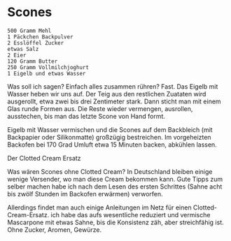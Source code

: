 Scones
======

    500 Gramm Mehl
    1 Päckchen Backpulver
    2 Esslöffel Zucker
    etwas Salz
    2 Eier
    120 Gramm Butter
    250 Gramm Vollmilchjoghurt
    1 Eigelb und etwas Wasser

    

Was soll ich sagen? Einfach alles zusammen rühren? Fast. Das Eigelb mit Wasser heben wir uns auf. Der Teig aus den restlichen Zuataten wird ausgerollt, etwa zwei bis drei Zentimeter stark. Dann sticht man mit einem Glas runde Formen aus. Die Reste wieder vermengen, ausrollen, ausstechen, bis man das letzte Scone von Hand formt.

Eigelb mit Wasser vermischen und die Scones auf dem Backbleich (mit Backpapier oder Silikonmatte) großzügig bestreichen. Im vorgeheizten Backofen bei 170 Grad Umluft etwa 15 Minuten backen, abkühlen lassen.


Der Clotted Cream Ersatz

Was wären Scones ohne Clotted Cream? In Deutschland bleiben einige wenige Versender, wo man diese Cream bekommen kann. Gute Tipps zum selber machen habe ich nach dem Lesen des ersten Schrittes (Sahne acht bis zwölf Stunden im Backofen erwärmen) verworfen.

Allerdings findet man auch einige Anleitungen im Netz für einen Clotted-Cream-Ersatz. ich habe das aufs wesentliche reduziert und vermische Mascarpone mit etwas Sahne, bis die Konsistenz zäh, aber streichfähig ist. Ohne Zucker, Aromen, Gewürze.